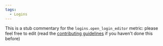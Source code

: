 ```yaml
---
tags:
  - Logins
---
```


This is a stub commentary for the `logins.open_login_editor` metric: please feel free to edit (read the
[contributing guidelines](https://github.com/mozilla/glean-annotations/blob/main/CONTRIBUTING.md)
if you haven't done this before)
